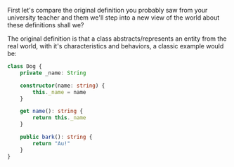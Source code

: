First let's compare the original definition you probably saw from your university teacher and them we'll step into a new view of the world about these definitions shall we?

The original definition is that a class abstracts/represents an entity from the real world, with it's characteristics and behaviors, a classic example would be:

```typescript
class Dog {
	private _name: String

	constructor(name: string) {
		this._name = name
	}

	get name(): string {
		return this._name
	}

	public bark(): string {
		return "Au!"
	}
}
```